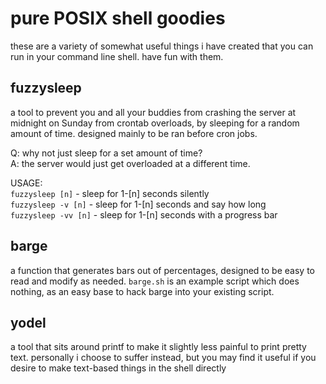 # pure POSIX shell goodies
these are a variety of somewhat useful things i have created that you can run in your command line shell. have fun with them.

## fuzzysleep
a tool to prevent you and all your buddies from crashing the server at midnight on Sunday from crontab overloads, by sleeping for a random amount of time. designed mainly to be ran before cron jobs.

Q: why not just sleep for a set amount of time?  
A: the server would just get overloaded at a different time.

USAGE:  
```fuzzysleep [n]``` - sleep for 1-[n] seconds silently  
```fuzzysleep -v [n]``` - sleep for 1-[n] seconds and say how long  
```fuzzysleep -vv [n]``` - sleep for 1-[n] seconds with a progress bar  

## barge
a function that generates bars out of percentages, designed to be easy to read and modify as needed. ```barge.sh``` is an example script which does nothing, as an easy base to hack barge into your existing script.

## yodel
a tool that sits around printf to make it slightly less painful to print pretty text. personally i choose to suffer instead, but you may find it useful if you desire to make text-based things in the shell directly